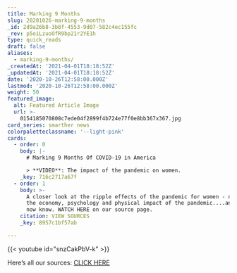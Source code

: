 ```yaml
---
title: Marking 9 Months
slug: 20201026-marking-9-months
_id: 2d9a26b8-3b8f-4553-9d07-582c4ec155fc
_rev: p5oiLzuoOfR9bp21r2YE1h
type: quick_reads
draft: false
aliases:
  - marking-9-months/
_createdAt: '2021-04-01T18:18:52Z'
_updatedAt: '2021-04-01T18:18:52Z'
date: '2020-10-26T12:58:00.000Z'
lastmod: '2020-10-26T12:58:00.000Z'
weight: 50
featured_image:
  alt: Featured Article Image
  url: >-
    0154185070808c7ede04f2899f4b724e77f0e8bb367x367.jpg
card_series: smarther news
colorpaletteclassname: '--light-pink'
cards:
  - order: 0
    body: |-
      # Marking 9 Months Of COVID-19 in America

      > **VIDEO**: The impact of the pandemic on women.
    _key: 716c2717a67f
  - order: 1
    body: >-
      A closer look at the ripple effects of the pandemic for women - news on
      the economy, psychology and physical impact of the pandemic....and what we
      now know. WATCH HERE on our source page.
    citation: VIEW SOURCES
    _key: 8957c1bf57ab

---
```

{{< youtube id="snzCakPbV-k" >}}

Here’s all our sources: [CLICK HERE](https://www.smarthernews.com/article/marking-nine-months-of-covid-19-in-america/)